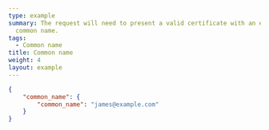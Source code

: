 ```yaml
---
type: example
summary: The request will need to present a valid certificate with an expected
  common name.
tags:
  - Common name
title: Common name
weight: 4
layout: example
---
```


```json
{
	"common_name": {
		"common_name": "james@example.com"
	}
}
```
